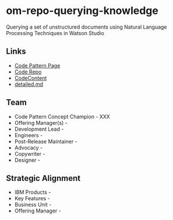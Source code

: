 # om-repo-querying-knowledge

Querying a set of unstructured documents using Natural Language Processing Techniques in Watson Studio

## Links

* [Code Pattern Page]()
* [Code Repo]()
* [CodeContent]()
* [detailed.md](detailed.md)

## Team

* Code Pattern Concept Champion - XXX
* Offering Manager(s) -
* Development Lead -
* Engineers -
* Post-Release Maintainer -
* Advocacy -
* Copywriter -
* Designer -

## Strategic Alignment

* IBM Products -
* Key Features -
* Business Unit -
* Offering Manager -
